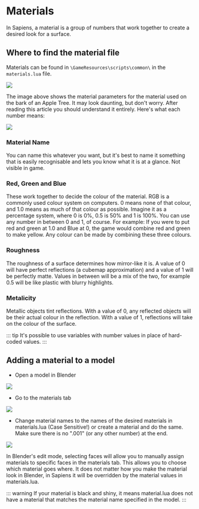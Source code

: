 # Materials

In Sapiens, a material is a group of numbers that work together to create a desired look for a surface.

## Where to find the material file
Materials can be found in `\GameResources\scripts\common\` in the `materials.lua` file.

![](/images/materials/material_parameters.png)

The image above shows the material parameters for the material used on the bark of an Apple Tree. It may look daunting, but don't worry. After reading this article you should understand it entirely. Here's what each number means:

![](/images/materials/material_parameters_explained.png)

### Material Name
You can name this whatever you want, but it's best to name it something that is easily recognisable and lets you know what it is at a glance. Not visible in game.

### Red, Green and Blue
These work together to decide the colour of the material. RGB is a commonly used colour system on computers. 0 means none of that colour, and 1.0 means as much of that colour as possible. Imagine it as a percentage system, where 0 is 0%, 0.5 is 50% and 1 is 100%. You can use any number in between 0 and 1, of course. For example: If you were to put red and green at 1.0 and Blue at 0, the game would combine red and green to make yellow. Any colour can be made by combining these three colours.

### Roughness
The roughness of a surface determines how mirror-like it is. A value of 0 will have perfect reflections (a cubemap approximation) and a value of 1 will be perfectly matte. Values in between will be a mix of the two, for example 0.5 will be like plastic with blurry highlights.

### Metalicity
Metallic objects tint reflections. With a value of 0, any reflected objects will be their actual colour in the reflection. With a value of 1, reflections will take on the colour of the surface.

::: tip
It's possible to use variables with number values in place of hard-coded values.
:::

## Adding a material to a model

- Open a model in Blender

![](/images/materials/alpaca_in_blender.png)

- Go to the materials tab

![](/images/materials/materials_tab.png)

- Change material names to the names of the desired materials in materials.lua (Case Sensitive!) or create a material and do the same. Make sure there is no ".001" (or any other number) at the end.

![](/images/materials/material_names.png)

In Blender's edit mode, selecting faces will allow you to manually assign materials to specific faces in the materials tab. This allows you to choose which material goes where. It does not matter how you make the material look in Blender, in Sapiens it will be overridden by the material values in materials.lua.

::: warning
If your material is black and shiny, it means material.lua does not have a material that matches the material name specified in the model.
:::
